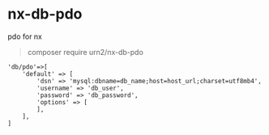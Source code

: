 # nx-db-pdo

pdo for nx


> composer require urn2/nx-db-pdo

```
'db/pdo'=>[
    'default' => [
        'dsn' => 'mysql:dbname=db_name;host=host_url;charset=utf8mb4',
        'username' => 'db_user',
        'password' => 'db_password',
        'options' => [
        ],
    ],
]
```